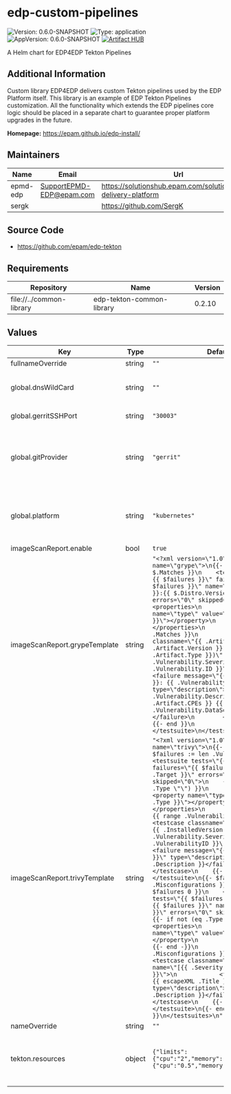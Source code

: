 # edp-custom-pipelines

![Version: 0.6.0-SNAPSHOT](https://img.shields.io/badge/Version-0.6.0--SNAPSHOT-informational?style=flat-square) ![Type: application](https://img.shields.io/badge/Type-application-informational?style=flat-square) ![AppVersion: 0.6.0-SNAPSHOT](https://img.shields.io/badge/AppVersion-0.6.0--SNAPSHOT-informational?style=flat-square)
[![Artifact HUB](https://img.shields.io/endpoint?url=https://artifacthub.io/badge/repository/epmdedp)](https://artifacthub.io/packages/search?repo=epmdedp)

A Helm chart for EDP4EDP Tekton Pipelines

## Additional Information

Custom library EDP4EDP delivers custom Tekton pipelines used by the EDP Platform itself. This library is an example of EDP Tekton Pipelines customization. All the functionality which extends the EDP pipelines core logic should be placed in a separate chart to guarantee proper platform upgrades in the future.

**Homepage:** <https://epam.github.io/edp-install/>

## Maintainers

| Name | Email | Url |
| ---- | ------ | --- |
| epmd-edp | <SupportEPMD-EDP@epam.com> | <https://solutionshub.epam.com/solution/epam-delivery-platform> |
| sergk |  | <https://github.com/SergK> |

## Source Code

* <https://github.com/epam/edp-tekton>

## Requirements

| Repository | Name | Version |
|------------|------|---------|
| file://../common-library | edp-tekton-common-library | 0.2.10 |

## Values

| Key | Type | Default | Description |
|-----|------|---------|-------------|
| fullnameOverride | string | `""` |  |
| global.dnsWildCard | string | `""` | a cluster DNS wildcard name |
| global.gerritSSHPort | string | `"30003"` | Gerrit SSH node port |
| global.gitProvider | string | `"gerrit"` | Define Git Provider to be used in Pipelines. Can be gerrit (default), gitlab, github |
| global.platform | string | `"kubernetes"` | platform type that can be "kubernetes" or "openshift" |
| imageScanReport.enable | bool | `true` |  |
| imageScanReport.grypeTemplate | string | `"<?xml version=\"1.0\" ?>\n<testsuites name=\"grype\">\n{{- $failures := len $.Matches }}\n    <testsuite tests=\"{{ $failures }}\" failures=\"{{ $failures }}\" name=\"{{ $.Distro.Name }}:{{ $.Distro.Version }}\" errors=\"0\" skipped=\"0\">\n        <properties>\n            <property name=\"type\" value=\"{{ $.Distro.Name }}\"></property>\n        </properties>\n        {{- range .Matches }}\n        <testcase classname=\"{{ .Artifact.Name }}-{{ .Artifact.Version }} ({{ .Artifact.Type }})\" name=\"[{{ .Vulnerability.Severity }}] {{ .Vulnerability.ID }}\">\n            <failure message=\"{{ .Artifact.Name }}: {{ .Vulnerability.ID }}\" type=\"description\">{{ .Vulnerability.Description }} {{ .Artifact.CPEs }} {{ .Vulnerability.DataSource }}</failure>\n        </testcase>\n        {{- end }}\n    </testsuite>\n</testsuites>\n"` |  |
| imageScanReport.trivyTemplate | string | `"<?xml version=\"1.0\" ?>\n<testsuites name=\"trivy\">\n{{- range . -}}\n{{- $failures := len .Vulnerabilities }}\n    <testsuite tests=\"{{ $failures }}\" failures=\"{{ $failures }}\" name=\"{{  .Target }}\" errors=\"0\" skipped=\"0\">\n    {{- if not (eq .Type \"\") }}\n        <properties>\n            <property name=\"type\" value=\"{{ .Type }}\"></property>\n        </properties>\n        {{- end -}}\n        {{ range .Vulnerabilities }}\n        <testcase classname=\"{{ .PkgName }}-{{ .InstalledVersion }}\" name=\"[{{ .Vulnerability.Severity }}] {{ .VulnerabilityID }}\">\n            <failure message=\"{{ escapeXML .Title }}\" type=\"description\">{{ escapeXML .Description }}</failure>\n        </testcase>\n    {{- end }}\n    </testsuite>\n{{- $failures := len .Misconfigurations }}\n{{- if gt $failures 0 }}\n    <testsuite tests=\"{{ $failures }}\" failures=\"{{ $failures }}\" name=\"{{  .Target }}\" errors=\"0\" skipped=\"0\">\n    {{- if not (eq .Type \"\") }}\n        <properties>\n            <property name=\"type\" value=\"{{ .Type }}\"></property>\n        </properties>\n        {{- end -}}\n        {{ range .Misconfigurations }}\n        <testcase classname=\"{{ .Type }}\" name=\"[{{ .Severity }}] {{ .ID }}\">\n            <failure message=\"{{ escapeXML .Title }}\" type=\"description\">{{ escapeXML .Description }}</failure>\n        </testcase>\n    {{- end }}\n    </testsuite>\n{{- end }}\n{{- end }}\n</testsuites>\n"` |  |
| nameOverride | string | `""` |  |
| tekton.resources | object | `{"limits":{"cpu":"2","memory":"3Gi"},"requests":{"cpu":"0.5","memory":"2Gi"}}` | The resource limits and requests for the Tekton Tasks |
